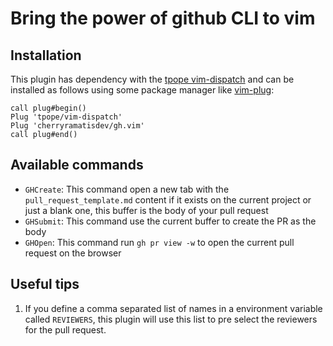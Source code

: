# Bring the power of github CLI to vim

## Installation

This plugin has dependency with the [tpope vim-dispatch](https://github.com/tpope/vim-dispatch) and can be installed as follows using some package manager like [vim-plug](https://github.com/junegunn/vim-plug):

```vim
call plug#begin()
Plug 'tpope/vim-dispatch'
Plug 'cherryramatisdev/gh.vim'
call plug#end()
```

## Available commands

- `GHCreate`: This command open a new tab with the `pull_request_template.md` content if it exists on the current project or just a blank one, this buffer is the body of your pull request
- `GHSubmit`: This command use the current buffer to create the PR as the body
- `GHOpen`: This command run `gh pr view -w` to open the current pull request on the browser

## Useful tips

1. If you define a comma separated list of names in a environment variable called `REVIEWERS`, this plugin will use this list to pre select the reviewers for the pull request.
